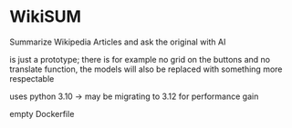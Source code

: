 # WikiSUM
Summarize Wikipedia Articles and ask the original with AI

is just a prototype; there is for example no grid on the buttons and no translate function, the models will also be replaced with something more respectable

uses python 3.10 -> may be migrating to 3.12 for performance gain

empty Dockerfile
